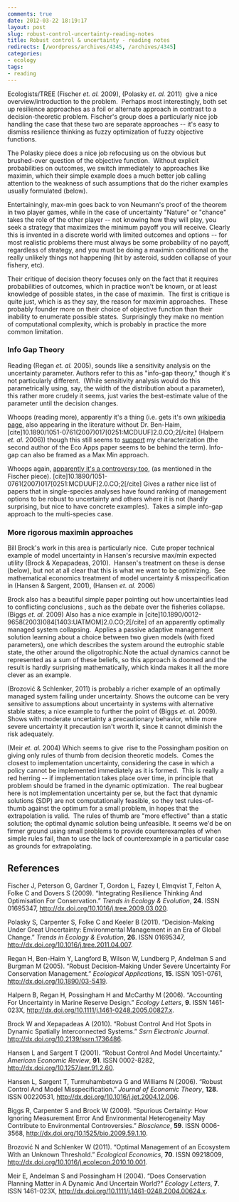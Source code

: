 ```yaml
---
comments: true
date: 2012-03-22 18:19:17
layout: post
slug: robust-control-uncertainty-reading-notes
title: Robust control & uncertainty - reading notes
redirects: [/wordpress/archives/4345, /archives/4345]
categories:
- ecology
tags:
- reading
---
```


Ecologists/TREE (Fischer _et. al._ 2009), (Polasky _et. al._ 2011)  give a nice overview/introduction to the problem.  Perhaps most interestingly, both set up resilience approaches as a foil or alternate approach in contrast to a decision-theoretic problem. Fischer's group does a particularly nice job handling the case that these two are separate approaches -- it's easy to dismiss resilience thinking as fuzzy optimization of fuzzy objective functions.

The Polasky piece does a nice job refocusing us on the obvious but brushed-over question of the objective function.  Without explicit probabilities on outcomes, we switch immediately to approaches like maximin, which their simple example does a much better job calling attention to the weakness of such assumptions that do the richer examples usually formulated (below).

Entertainingly, max-min goes back to von Neumann's proof of the theorem in two player games, while in the case of uncertainty "Nature" or "chance" takes the role of the other player -- not knowing how they will play, you seek a strategy that maximizes the minimum payoff you will receive. Clearly this is invented in a discrete world with limited outcomes and options -- for most realistic problems there must always be some probability of no payoff, regardless of strategy, and you must be doing a maximin conditional on the really unlikely things not happening (hit by asteroid, sudden collapse of your fishery, etc).

Their critique of decision theory focuses only on the fact that it requires probabilities of outcomes, which in practice won't be known, or at least knowledge of possible states, in the case of maximin.  The first is critique is quite just, which is as they say, the reason for maximin approaches.  These probably founder more on their choice of objective function than their inability to enumerate possible states.  Surprisingly they make no mention of computational complexity, which is probably in practice the more common limitation.



### Info Gap Theory


Reading (Regan _et. al._ 2005), sounds like a sensitivity analysis on the uncertainty parameter. Authors refer to this as "info-gap theory," though it's not particularly different.  (While sensitivity analysis would do this parametrically using, say, the width of the distribution about a parameter), this rather more crudely it seems, just varies the best-estimate value of the parameter until the decision changes.

Whoops (reading more), apparently it's a thing (i.e. gets it's own [wikipedia page](http://en.wikipedia.org/wiki/Info-gap_decision_theory), also appearing in the literature without Dr. Ben-Haim, [cite]10.1890/1051-0761(2007)017[0251:MCDUUF]2.0.CO;2[/cite] (Halpern _et. al._ 2006)) though this still seems to [support](http://en.wikipedia.org/wiki/Info-gap_decision_theory#Alternatives) my characterization (the second author of the Eco Apps paper seems to be behind the term). Info-gap can also be framed as a Max Min approach.

Whoops again, [apparently it's a controversy too](http://info-gap.moshe-online.com/), (as mentioned in the Fischer piece).
[cite]10.1890/1051-0761(2007)017[0251:MCDUUF]2.0.CO;2[/cite] Gives a rather nice list of papers that in single-species analyses have found ranking of management options to be robust to uncertainty and others where it is not (hardly surprising, but nice to have concrete examples).  Takes a simple info-gap approach to the multi-species case.



### More rigorous maximin approaches


Bill Brock's work in this area is particularly nice.  Cute proper technical example of model uncertainty in Hansen's recursive max/min expected utility (Brock & Xepapadeas, 2010).  Hansen's treatment on these is dense (below), but not at all clear that this is what we want to be optimizing.  See mathematical economics treatment of model uncertainty & misspecification in (Hansen & Sargent, 2001), (Hansen _et. al._ 2006)

Brock also has a beautiful simple paper pointing out how uncertainties lead to conflicting conclusions , such as the debate over the fisheries collapse.  (Biggs _et. al._ 2009)
Also has a nice example in [cite]10.1890/0012-9658(2003)084[1403:UATMOM]2.0.CO;2[/cite] of an apparently optimally managed system collapsing.  Applies a passive adaptive management solution learning about a choice between two given models (with fixed parameters), one which describes the system around the eutrophic stable state, the other around the oligotrophic.Note the actual dynamics cannot be represented as a sum of these beliefs, so this approach is doomed and the result is hardly surprising mathematically, which kinda makes it all the more clever as an example.

(Brozović & Schlenker, 2011) is probably a richer example of an optimally managed system failing under uncertainty.  Shows the outcome can be very sensitive to assumptions about uncertainty in systems with alternative stable states; a nice example to further the point of  (Biggs _et. al._ 2009).  Shows with moderate uncertainty a precautionary behavior, while more severe uncertainty it precaution isn't worth it, since it cannot diminish the risk adequately.  

(Meir _et. al._ 2004) Which seems to give  rise to the Possingham position on giving only rules of thumb from decision theoretic models.  Comes the closest to implementation uncertainty, considering the case in which a policy cannot be implemented immediately as it is formed.  This is really a red herring -- if implementation takes place over time, in principle that problem should be framed in the dynamic optimization.  The real bugbear here is not implementation uncertainty per se, but the fact that dynamic solutions (SDP) are not computationally feasible, so they test rules-of-thumb against the optimum for a small problem, in hopes that the extrapolation is valid.  The rules of thumb are "more effective" than a static solution; the optimal dynamic solution being unfeasible. It seems we'd be on firmer ground using small problems to provide counterexamples of when simple rules fail, than to use the lack of counterexample in a particular case as grounds for extrapolating.
## References

<p>Fischer J, Peterson G, Gardner T, Gordon L, Fazey I, Elmqvist T, Felton A, Folke C and Dovers S (2009).
&ldquo;Integrating Resilience Thinking And Optimisation For Conservation.&rdquo;
<EM>Trends in Ecology &amp; Evolution</EM>, <B>24</B>.
ISSN 01695347, <a href="http://dx.doi.org/10.1016/j.tree.2009.03.020">http://dx.doi.org/10.1016/j.tree.2009.03.020</a>.
<p>Polasky S, Carpenter S, Folke C and Keeler B (2011).
&ldquo;Decision-Making Under Great Uncertainty: Environmental Management in an Era of Global Change.&rdquo;
<EM>Trends in Ecology &amp; Evolution</EM>, <B>26</B>.
ISSN 01695347, <a href="http://dx.doi.org/10.1016/j.tree.2011.04.007">http://dx.doi.org/10.1016/j.tree.2011.04.007</a>.
<p>Regan H, Ben-Haim Y, Langford B, Wilson W, Lundberg P, Andelman S and Burgman M (2005).
&ldquo;Robust Decision-Making Under Severe Uncertainty For Conservation Management.&rdquo;
<EM>Ecological Applications</EM>, <B>15</B>.
ISSN 1051-0761, <a href="http://dx.doi.org/10.1890/03-5419">http://dx.doi.org/10.1890/03-5419</a>.
<p>Halpern B, Regan H, Possingham H and McCarthy M (2006).
&ldquo;Accounting For Uncertainty in Marine Reserve Design.&rdquo;
<EM>Ecology Letters</EM>, <B>9</B>.
ISSN 1461-023X, <a href="http://dx.doi.org/10.1111/j.1461-0248.2005.00827.x">http://dx.doi.org/10.1111/j.1461-0248.2005.00827.x</a>.
<p>Brock W and Xepapadeas A (2010).
&ldquo;Robust Control And Hot Spots in Dynamic Spatially Interconnected Systems.&rdquo;
<EM>Ssrn Electronic Journal</EM>.
<a href="http://dx.doi.org/10.2139/ssrn.1736486">http://dx.doi.org/10.2139/ssrn.1736486</a>.
<p>Hansen L and Sargent T (2001).
&ldquo;Robust Control And Model Uncertainty.&rdquo;
<EM>American Economic Review</EM>, <B>91</B>.
ISSN 0002-8282, <a href="http://dx.doi.org/10.1257/aer.91.2.60">http://dx.doi.org/10.1257/aer.91.2.60</a>.
<p>Hansen L, Sargent T, Turmuhambetova G and Williams N (2006).
&ldquo;Robust Control And Model Misspecification.&rdquo;
<EM>Journal of Economic Theory</EM>, <B>128</B>.
ISSN 00220531, <a href="http://dx.doi.org/10.1016/j.jet.2004.12.006">http://dx.doi.org/10.1016/j.jet.2004.12.006</a>.
<p>Biggs R, Carpenter S and Brock W (2009).
&ldquo;Spurious Certainty: How Ignoring Measurement Error And Environmental Heterogeneity May Contribute to Environmental Controversies.&rdquo;
<EM>Bioscience</EM>, <B>59</B>.
ISSN 0006-3568, <a href="http://dx.doi.org/10.1525/bio.2009.59.1.10">http://dx.doi.org/10.1525/bio.2009.59.1.10</a>.
<p>Brozović N and Schlenker W (2011).
&ldquo;Optimal Management of an Ecosystem With an Unknown Threshold.&rdquo;
<EM>Ecological Economics</EM>, <B>70</B>.
ISSN 09218009, <a href="http://dx.doi.org/10.1016/j.ecolecon.2010.10.001">http://dx.doi.org/10.1016/j.ecolecon.2010.10.001</a>.
<p>Meir E, Andelman S and Possingham H (2004).
&ldquo;Does Conservation Planning Matter in A Dynamic And Uncertain World?&rdquo;
<EM>Ecology Letters</EM>, <B>7</B>.
ISSN 1461-023X, <a href="http://dx.doi.org/10.1111/j.1461-0248.2004.00624.x">http://dx.doi.org/10.1111/j.1461-0248.2004.00624.x</a>.
